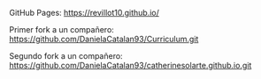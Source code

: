 GitHub Pages: https://revillot10.github.io/

Primer fork a un compañero: https://github.com/DanielaCatalan93/Curriculum.git

Segundo fork a un compañero: https://github.com/DanielaCatalan93/catherinesolarte.github.io.git

